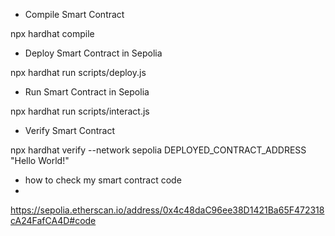 - Compile Smart Contract

npx hardhat compile

- Deploy Smart Contract in Sepolia

npx hardhat run scripts/deploy.js

- Run Smart Contract in Sepolia

npx hardhat run scripts/interact.js

- Verify Smart Contract

npx hardhat verify --network sepolia DEPLOYED_CONTRACT_ADDRESS "Hello World!"

- how to check my smart contract code
- 
https://sepolia.etherscan.io/address/0x4c48daC96ee38D1421Ba65F472318cA24FafCA4D#code
